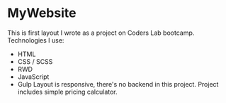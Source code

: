 # MyWebsite
This is first layout I wrote as a project on Coders Lab bootcamp.
Technologies I use:
  - HTML
  - CSS / SCSS
  - RWD
  - JavaScript
  - Gulp
Layout is responsive, there's no backend in this project.
Project includes simple pricing calculator. 

